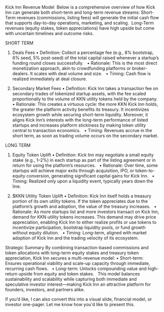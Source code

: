 Kick Inn Revenue Model 
Below is a comprehensive overview of how Kick Inn can generate both short-term and long-term revenue streams:
Short-Term revenues (commissions, listing fees) will generate the initial cash flow that supports day-to-day operations, marketing, and scaling.  Long-Term revenues (equity stakes, token appreciations) have high upside but come with uncertain timelines and outcome risks.



SHORT TERM
1. Deals Fees
	•	Definition: Collect a percentage fee (e.g., 8% bootstrap, 6% seed, 5% post-seed) of the total capital raised whenever a startup’s funding round closes successfully.  
	•	Rationale: This is the most direct monetization approach, akin to crowdfunding platforms or broker-dealers. It scales with deal volume and size.  
	•	Timing: Cash flow is realized immediately at deal closure.  



2. Secondary Market Fees
	•	Definition: Kick Inn takes a transaction fee on secondary trades of tokenized startup assets, with the fee scaled proportionally to the volume of KKN utility tokens held by the company.  
	•	Rationale: This creates a virtuous cycle: the more KKN Kick Inn holds, the greater the platform activity benefits its treasury. It incentivizes ecosystem growth while securing short-term liquidity. Moreover, it aligns Kick Inn’s interests with the long-term performance of listed startups and increases platform stickiness by making token utility central to transaction economics.  
	•	Timing: Revenues accrue in the short term, as soon as trading volume occurs on the secondary market.  



LONG TERM
1. Equity Token Uplift
	•	Definition: Kick Inn may negotiate a small equity stake (e.g., 1–2%) in each startup as part of the listing agreement or in return for using the platform’s resources.  
	•	Rationale: Over time, some startups will achieve major exits through acquisition, IPO, or token-to-equity conversion, generating significant capital gains for Kick Inn.  
	•	Timing: Realized only upon a liquidity event, typically years down the line.  



2. $KKN Utility Token Uplift
	•	Definition: Kick Inn itself holds a treasury portion of its own utility tokens. If the token appreciates due to the platform’s growth and adoption, the value of the treasury increases.  
	•	Rationale: As more startups list and more investors transact on Kick Inn, demand for KKN utility tokens increases. This demand may drive price appreciation, enabling Kick Inn to either realize profits or use tokens to incentivize participation, bootstrap liquidity pools, or fund growth without equity dilution.  
	•	Timing: Long-term, aligned with market adoption of Kick Inn and the trading velocity of its ecosystem.  



Strategic Summary
By combining transaction-based commissions and token allocations with long-term equity stakes and treasury token appreciation, Kick Inn secures a multi-revenue model:
	•	Short-term: Ensures operational viability and scale-up capacity through immediate, recurring cash flows.  
	•	Long-term: Unlocks compounding value and high-return upside from equity and token stakes.  
This model balances sustainability and scalability while capturing both immediate and speculative investor interest—making Kick Inn an attractive platform for founders, investors, and partners alike.



If you’d like, I can also convert this into a visual slide, financial model, or investor one-pager. Let me know how you'd like to present this.

